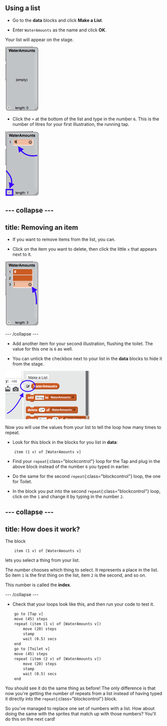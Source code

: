 ## Using a list

+ Go to the **data** blocks and click **Make a List**.

+ Enter `WaterAmounts` as the name and click **OK**.

Your list will appear on the stage.

![the empty WaterAmounts list displayed](images/listNewList.png)

+ Click the `+` at the bottom of the list and type in the number `6`. This is the number of litres for your first illustration, the running tap.

![Adding an item to the list](images/listAddItems.png)

--- collapse ---
---
title: Removing an item
---

+ If you want to remove items from the list, you can.

+ Click on the item you want to delete, then click the little `x` that appears next to it.

![Deleting a list item](images/listDeleteItem.png)

--- /collapse ---

+ Add another item for your second illustration, flushing the toilet. The value for this one is `6` as well.

+ You can untick the checkbox next to your list in the **data** blocks to hide it from the stage.

![The checkbox to show or hide a list](images/listUntickShow.png)

Now you will use the values from your list to tell the loop how many times to repeat.

+ Look for this block in the blocks for you list in **data**:

```blocks
    item (1 v) of [WaterAmounts v]
```

+ Find your `repeat`{:class="blockcontrol"} loop for the Tap and plug in the above block instead of the number `6` you typed in earlier.

+ Do the same for the second `repeat`{:class="blockcontrol"} loop, the one for Toilet.

+ In the block you put into the second `repeat`{:class="blockcontrol"} loop, click on the `1` and change it by typing in the number `2`.

--- collapse ---
---
title: How does it work?
---

The block

```blocks
    item (1 v) of [WaterAmounts v]
```

lets you select a thing from your list. 

The number chooses which thing to select. It represents a place in the list. So item `1` is the first thing on the list, item `2` is the second, and so on.

This number is called the **index**.

--- /collapse ---

+ Check that your loops look like this, and then run your code to test it.

```blocks
    go to [Tap v]
    move (45) steps
    repeat (item (1 v) of [WaterAmounts v])
        move (20) steps
        stamp
        wait (0.5) secs
    end
    go to [Toilet v]
    move (45) steps
    repeat (item (2 v) of [WaterAmounts v])
        move (20) steps
        stamp
        wait (0.5) secs
    end
```

You should see it do the same thing as before! The only difference is that now you're getting the number of repeats from a list instead of having typed it directly into the `repeat`{:class="blockcontrol"} block.

So you've managed to replace one set of numbers with a list. How about doing the same with the sprites that match up with those numbers? You'll do this on the next card!